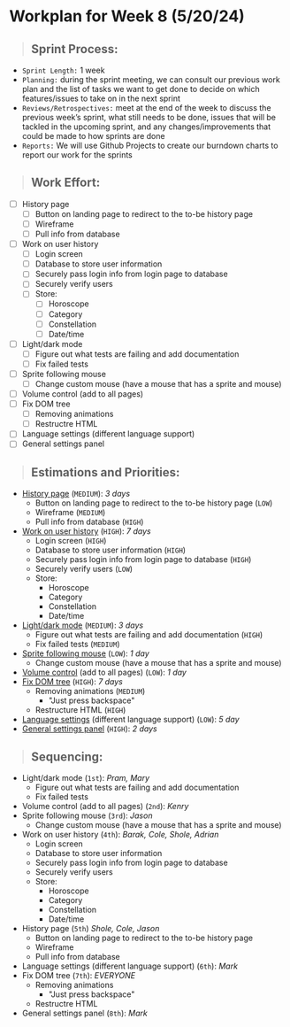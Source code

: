 # **Workplan for Week 8 (5/20/24)**

> ## **Sprint Process:**

- `Sprint Length:` 1 week
- `Planning:` during the sprint meeting, we can consult our previous work plan and the list of tasks we want to get done to decide on which features/issues to take on in the next sprint
- `Reviews/Retrospectives:` meet at the end of the week to discuss the previous week’s sprint, what still needs to be done, issues that will be tackled in the upcoming sprint, and any changes/improvements that could be made to how sprints are done
- `Reports:` We will use Github Projects to create our burndown charts to report our work for the sprints

> ## **Work Effort:**

- [ ] History page
  - [ ] Button on landing page to redirect to the to-be history page
  - [ ] Wireframe
  - [ ] Pull info from database
- [ ] Work on user history
  - [ ] Login screen
  - [ ] Database to store user information
  - [ ] Securely pass login info from login page to database
  - [ ] Securely verify users
  - [ ] Store:
    - [ ] Horoscope
    - [ ] Category
    - [ ] Constellation
    - [ ] Date/time
- [ ] Light/dark mode
  - [ ] Figure out what tests are failing and add documentation 
  - [ ] Fix failed tests
- [ ] Sprite following mouse
  - [ ] Change custom mouse (have a mouse that has a sprite and mouse)
- [ ] Volume control (add to all pages)
- [ ] Fix DOM tree
  - [ ] Removing animations
  - [ ] Restructre HTML
- [ ] Language settings (different language support)
- [ ] General settings panel
<!-- - [ ] Setup linter or change Prettier rules -->

> ## **Estimations and Priorities:**
- [History page](https://github.com/CSE-112-Team-7/Stargazer-V2/issues/12) (`MEDIUM`): _3 days_
  - Button on landing page to redirect to the to-be history page (`LOW`)
  - Wireframe (`MEDIUM`)
  - Pull info from database (`HIGH`)
- [Work on user history](https://github.com/CSE-112-Team-7/Stargazer-V2/issues/13) (`HIGH`): _7 days_
  - Login screen (`HIGH`)
  - Database to store user information (`HIGH`)
  - Securely pass login info from login page to database (`HIGH`)
  - Securely verify users (`LOW`)
  - Store: 
    - Horoscope
    - Category
    - Constellation
    - Date/time
- [Light/dark mode](https://github.com/CSE-112-Team-7/Stargazer-V2/issues/6) (`MEDIUM`): _3 days_
  - Figure out what tests are failing and add documentation (`HIGH`)
  - Fix failed tests (`MEDIUM`)
- [Sprite following mouse](https://github.com/CSE-112-Team-7/Stargazer-V2/issues/7) (`LOW`): _1 day_
  - Change custom mouse (have a mouse that has a sprite and mouse)
- [Volume control](https://github.com/CSE-112-Team-7/Stargazer-V2/issues/8) (add to all pages) (`LOW`): _1 day_
- [Fix DOM tree](https://github.com/CSE-112-Team-7/Stargazer-V2/issues/14) (`HIGH`): _7 days_
  - Removing animations (`MEDIUM`)
    - "Just press backspace"
  - Restructure HTML (`HIGH`)
- [Language settings](https://github.com/CSE-112-Team-7/Stargazer-V2/issues/9) (different language support) (`LOW`): _5 day_
- [General settings panel](https://github.com/CSE-112-Team-7/Stargazer-V2/issues/15) (`HIGH`): _2 days_
<!-- - Setup linter or change Prettier rules (`LOW`): _1 day_ -->

> ## **Sequencing:**

- Light/dark mode (`1st`): _Pram, Mary_
  - Figure out what tests are failing and add documentation
  - Fix failed tests
- Volume control (add to all pages) (`2nd`): _Kenry_
- Sprite following mouse (`3rd`): _Jason_
  - Change custom mouse (have a mouse that has a sprite and mouse)
- Work on user history (`4th`): _Barak, Cole, Shole, Adrian_
  - Login screen
  - Database to store user information
  - Securely pass login info from login page to database
  - Securely verify users
  - Store: 
    - Horoscope
    - Category
    - Constellation
    - Date/time
- History page (`5th`) _Shole, Cole, Jason_
  - Button on landing page to redirect to the to-be history page
  - Wireframe
  - Pull info from database
- Language settings (different language support) (`6th`): _Mark_
- Fix DOM tree (`7th`): _EVERYONE_
  - Removing animations
    - "Just press backspace"
  - Restructre HTML
- General settings panel (`8th`): _Mark_
<!-- - Setup linter or change Prettier rules (`LOW`) -->
